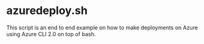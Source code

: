 # azuredeploy.sh

This script is an end to end example on how to make deployments on Azure using Azure CLI 2.0 on top of bash.
